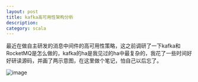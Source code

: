 ```yaml
---
layout: post
title: kafka高可用性架构分析
description: 
category: scala
---
```


最近在做自主研发的消息中间件的高可用性策略，这之前调研了一下kafka和RocketMQ是怎么做的，kafka的ha是我见过的ha中最复杂的，我花了一些时间好好研读源码，并画了两示意图，在这里做个笔记，怕自己以后忘了。

![image](http://bigbully.github.io/kafka1.png)
